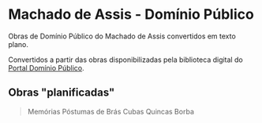 # Machado de Assis - Domínio Público
Obras de Domínio Público do Machado de Assis convertidos em texto plano.

Convertidos a partir das obras disponibilizadas pela biblioteca digital do [Portal Domínio Público](http://www.dominiopublico.gov.br/).

## Obras "planificadas"
> Memórias Póstumas de Brás Cubas
> Quincas Borba
